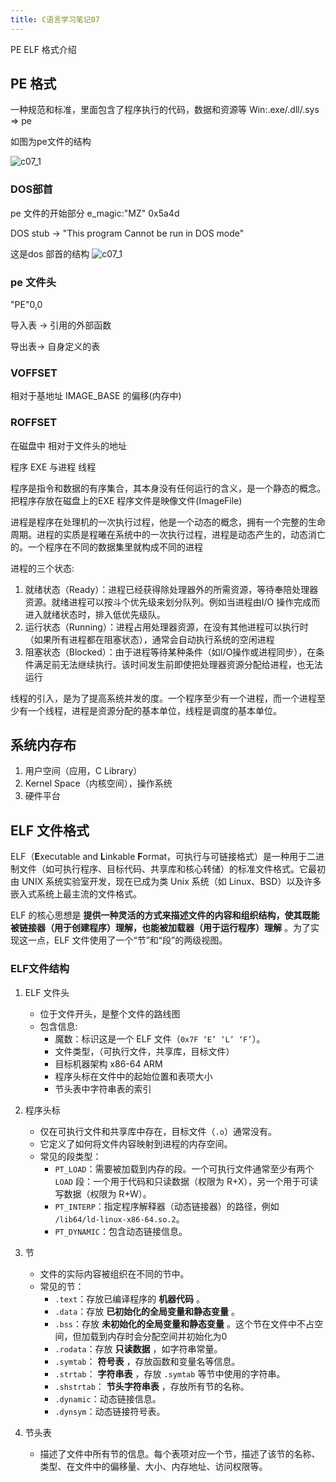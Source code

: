 ```yaml
---
title: C语言学习笔记07
---
```

PE ELF 格式介绍

<!--more-->

## PE 格式

一种规范和标准，里面包含了程序执行的代码，数据和资源等
Win:.exe/.dll/.sys => pe

如图为pe文件的结构

![c07_1](/images/c/07_1.png)

### DOS部首

pe 文件的开始部分 e_magic:"MZ" 0x5a4d

DOS stub -> "This program Cannot be run in DOS mode"

这是dos 部首的结构
![c07_1](/images/c/07_1.png)


### pe 文件头

"PE"0,0

导入表 -> 引用的外部函数

导出表-> 自身定义的表


### VOFFSET

相对于基地址 IMAGE_BASE 的偏移(内存中)

### ROFFSET

在磁盘中 相对于文件头的地址


程序 EXE 与进程 线程

程序是指令和数据的有序集合，其本身没有任何运行的含义，是一个静态的概念。把程序存放在磁盘上的EXE 程序文件是映像文件(ImageFile)

进程是程序在处理机的一次执行过程，他是一个动态的概念，拥有一个完整的生命周期。进程的实质是程曦在系统中的一次执行过程，进程是动态产生的，动态消亡的。一个程序在不同的数据集里就构成不同的进程

进程的三个状态:

1. 就绪状态（Ready）：进程已经获得除处理器外的所需资源，等待奉陪处理器资源。就绪进程可以按斗个优先级来划分队列。例如当进程由I/O 操作完成而进入就绪状态时，排入低优先级队。
2. 运行状态（Running）：进程占用处理器资源，在没有其他进程可以执行时（如果所有进程都在阻塞状态），通常会自动执行系统的空闲进程
3. 阻塞状态（Blocked）：由于进程等待某种条件（如I/O操作或进程同步），在条件满足前无法继续执行。该时间发生前即使把处理器资源分配给进程，也无法运行


线程的引入，是为了提高系统并发的度。一个程序至少有一个进程，而一个进程至少有一个线程，进程是资源分配的基本单位，线程是调度的基本单位。


## 系统内存布

1. 用户空间（应用，C Library）
2. Kernel Space（内核空间），操作系统
3. 硬件平台


## ELF 文件格式

ELF（**E**xecutable and **L**inkable **F**ormat，可执行与可链接格式）是一种用于二进制文件（如可执行程序、目标代码、共享库和核心转储）的标准文件格式。它最初由 UNIX 系统实验室开发，现在已成为类 Unix 系统（如 Linux、BSD）以及许多嵌入式系统上最主流的文件格式。

ELF 的核心思想是 **提供一种灵活的方式来描述文件的内容和组织结构，使其既能被链接器（用于创建程序）理解，也能被加载器（用于运行程序）理解** 。为了实现这一点，ELF 文件使用了一个“节”和“段”的两级视图。

### ELF文件结构

1. ELF 文件头

   + 位于文件开头，是整个文件的路线图
   + 包含信息:
     * 魔数：标识这是一个 ELF 文件（`0x7F ‘E’ ‘L’ ‘F’`）。
     * 文件类型，（可执行文件，共享库，目标文件）
     * 目标机器架构 x86-64 ARM
     * 程序头标在文件中的起始位置和表项大小
     * 节头表中字符串表的索引
2. 程序头标

   * 仅在可执行文件和共享库中存在，目标文件（`.o`）通常没有。
   * 它定义了如何将文件内容映射到进程的内存空间。
   * 常见的段类型：
     * `PT_LOAD`：需要被加载到内存的段。一个可执行文件通常至少有两个 `LOAD` 段：一个用于代码和只读数据（权限为 R+X），另一个用于可读写数据（权限为 R+W）。
     * `PT_INTERP`：指定程序解释器（动态链接器）的路径，例如 `/lib64/ld-linux-x86-64.so.2`。
     * `PT_DYNAMIC`：包含动态链接信息。
3. 节

   * 文件的实际内容被组织在不同的节中。
   * 常见的节：
     * `.text`：存放已编译程序的 **机器代码** 。
     * `.data`：存放 **已初始化的全局变量和静态变量** 。
     * `.bss`：存放 **未初始化的全局变量和静态变量** 。这个节在文件中不占空间，但加载到内存时会分配空间并初始化为0
     * `.rodata`：存放 **只读数据** ，如字符串常量。
     * `.symtab`： **符号表** ，存放函数和变量名等信息。
     * `.strtab`： **字符串表** ，存放 `.symtab` 等节中使用的字符串。
     * `.shstrtab`： **节头字符串表** ，存放所有节的名称。
     * `.dynamic`：动态链接信息。
     * `.dynsym`：动态链接符号表。
4. 节头表

   * 描述了文件中所有节的信息。每个表项对应一个节，描述了该节的名称、类型、在文件中的偏移量、大小、内存地址、访问权限等。
